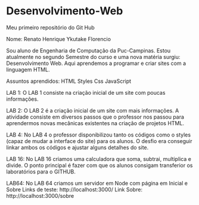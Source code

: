 # Desenvolvimento-Web
Meu primeiro repositório do Git Hub

Nome: Renato Henrique Ykutake Florencio

Sou aluno de Engenharia de Computação da Puc-Campinas. Estou atualmente no segundo Semestre do curso e uma nova matéria surgiu: Desenvolvimento Web. Aqui aprendemos a programar e criar sites com a linguagem HTML.

Assuntos aprendidos:
HTML
Styles Css
JavaScript

LAB 1: O LAB 1 consiste na criação inicial de um site com poucas informações.

LAB 2: O LAB 2 é a criação inicial de um site com mais informações. A atividade consiste em diversos passos que o professor nos passou para aprendermos novas mecânicas existentes na criação de projetos HTML.

LAB 4: No LAB 4 o professor disponibilizou tanto os códigos como o styles (capaz de mudar a interface do site) para os alunos. O desfio era conseguir linkar ambos os códigos e ajustar alguns detalhes do site.

LAB 16: No LAB 16 criamos uma calculadora que soma, subtrai, multiplica e divide. O ponto principal é fazer com que os alunos consigam transferior os laboratórios para o GITHUB.

LAB64: No LAB 64 criamos um servidor em Node com página em Inicial e Sobre 
Links de teste: http://localhost:3000/
Link Sobre: http://localhost:3000/sobre